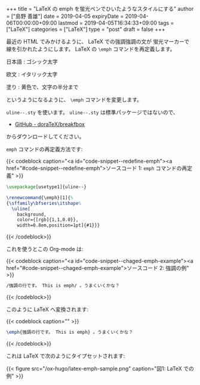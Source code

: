 +++
title = "LaTeX の emph を蛍光ペンでひいたようなスタイルにする"
author = ["島野 善雄"]
date = 2019-04-05
expiryDate = 2019-04-06T00:00:00+09:00
lastmod = 2019-04-05T16:34:33+09:00
tags = ["LaTeX"]
categories = ["LaTeX"]
type = "post"
draft = false
+++

最近の HTML でみかけるように、 LaTeX での強調強調の文が
蛍光マーカーで線を引かれたようにします。
LaTeX の `\emph` コマンドを再定義します。

日本語
: ゴシック太字

欧文
: イタリック太字

塗り
: 黄色で、文字の半分まで

というようになるように、 `\emph` コマンドを変更します。

`uline--.sty` を使います。
`uline--.sty` は標準パッケージではないので、

-   [GitHub - doraTeX/breakfbox](https://github.com/doraTeX/breakfbox)

からダウンロードしてください。

`emph` コマンドの再定義方法です:

{{< codeblock caption="<a id=\"code-snippet--redefine-emph\"></a><a href=\"#code-snippet--redefine-emph\">ソースコード 1</a>: <code>emph</code> コマンドの再定義" >}}
```latex
\usepackage[usetype1]{uline--}

\renewcommand{\emph}[1]{%
{\sffamily\bfseries\itshape%
  \uline[
    background,
    color={[rgb]{1,1,0.0}},
    width=0.8em,position=1pt]{#1}}}
```
{{< /codeblock>}}

これを使うとこの Org-mode は:

{{< codeblock caption="<a id=\"code-snippet--chaged-emph-example\"></a><a href=\"#code-snippet--chaged-emph-example\">ソースコード 2</a>: 強調の例" >}}
```org
/強調の行です。 This is emph/ 。うまくいくかな？
```
{{< /codeblock>}}

このように LaTeX へ変換されます:

{{< codeblock caption="" >}}
```latex
\emph{強調の行です。 This is emph} 。うまくいくかな？
```
{{< /codeblock>}}

これは LaTeX で次のようにタイプセットされます:

{{< figure src="/ox-hugo/latex-emph-sample.png" caption="&#22259;1:  LaTeX での例" >}}
